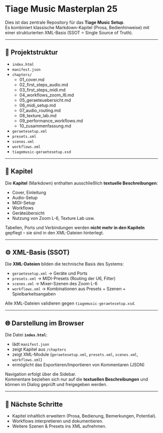 # Tiage Music Masterplan 25

Dies ist das zentrale Repository für das **Tiage Music Setup**.  
Es kombiniert klassische Markdown-Kapitel (Prosa, Bedienhinweise) mit einer strukturierten XML-Basis (SSOT = Single Source of Truth).

---

## 📂 Projektstruktur

- `index.html`
- `manifest.json`
- `chapters/`
  - 01_cover.md
  - 02_first_steps_audio.md
  - 03_first_steps_midi.md
  - 04_workflows_zoom_l6.md
  - 05_geraeteuebersicht.md
  - 06_midi_setup.md
  - 07_audio_routing.md
  - 08_texture_lab.md
  - 09_performance_workflows.md
  - 10_zusammenfassung.md
- `geraetesetup.xml`
- `presets.xml`
- `scenes.xml`
- `workflows.xml`
- `tiagemusic-geraetesetup.xsd`

---

## 📝 Kapitel

Die **Kapitel** (Markdown) enthalten ausschließlich **textuelle Beschreibungen**:

- Cover, Einleitung  
- Audio-Setup  
- MIDI-Setup  
- Workflows  
- Geräteübersicht  
- Nutzung von Zoom L-6, Texture Lab usw.  

Tabellen, Ports und Verbindungen werden **nicht mehr in den Kapiteln** gepflegt – sie sind in den XML-Dateien hinterlegt.

---

## ⚙️ XML-Basis (SSOT)

Die **XML-Dateien** bilden die technische Basis des Systems:

- `geraetesetup.xml` → Geräte und Ports  
- `presets.xml` → MIDI-Presets (Routing der U6, Filter)  
- `scenes.xml` → Mixer-Szenen des Zoom L-6  
- `workflows.xml` → Kombinationen aus Presets + Szenen + Spielbarkeitsangaben  

Alle XML-Dateien validieren gegen `tiagemusic-geraetesetup.xsd`.

---

## 🌐 Darstellung im Browser

Die Datei **`index.html`**:

- lädt `manifest.json`  
- zeigt Kapitel aus `/chapters`  
- zeigt XML-Module (`geraetesetup.xml`, `presets.xml`, `scenes.xml`, `workflows.xml`)  
- ermöglicht das Exportieren/Importieren von Kommentaren (JSON)  

Navigation erfolgt über die Sidebar.  
Kommentare beziehen sich nur auf die **textuellen Beschreibungen** und können im Dialog geprüft und freigegeben werden.

---

## 🚀 Nächste Schritte

- Kapitel inhaltlich erweitern (Prosa, Bedienung, Bemerkungen, Potential).  
- Workflows interpretieren und dokumentieren.  
- Weitere Szenen & Presets ins XML aufnehmen.